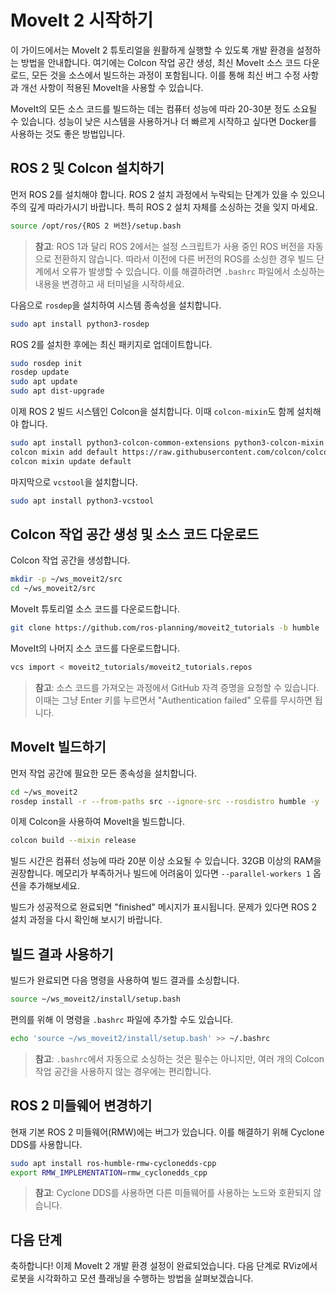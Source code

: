 # MoveIt 2 시작하기

이 가이드에서는 MoveIt 2 튜토리얼을 원활하게 실행할 수 있도록 개발 환경을 설정하는 방법을 안내합니다. 여기에는 Colcon 작업 공간 생성, 최신 MoveIt 소스 코드 다운로드, 모든 것을 소스에서 빌드하는 과정이 포함됩니다. 이를 통해 최신 버그 수정 사항과 개선 사항이 적용된 MoveIt을 사용할 수 있습니다.

MoveIt의 모든 소스 코드를 빌드하는 데는 컴퓨터 성능에 따라 20-30분 정도 소요될 수 있습니다. 성능이 낮은 시스템을 사용하거나 더 빠르게 시작하고 싶다면 Docker를 사용하는 것도 좋은 방법입니다.

## ROS 2 및 Colcon 설치하기

먼저 ROS 2를 설치해야 합니다. ROS 2 설치 과정에서 누락되는 단계가 있을 수 있으니 주의 깊게 따라가시기 바랍니다. 특히 ROS 2 설치 자체를 소싱하는 것을 잊지 마세요.

```bash
source /opt/ros/{ROS 2 버전}/setup.bash
```

> **참고**: ROS 1과 달리 ROS 2에서는 설정 스크립트가 사용 중인 ROS 버전을 자동으로 전환하지 않습니다. 따라서 이전에 다른 버전의 ROS를 소싱한 경우 빌드 단계에서 오류가 발생할 수 있습니다. 이를 해결하려면 `.bashrc` 파일에서 소싱하는 내용을 변경하고 새 터미널을 시작하세요.

다음으로 `rosdep`을 설치하여 시스템 종속성을 설치합니다.

```bash
sudo apt install python3-rosdep
```

ROS 2를 설치한 후에는 최신 패키지로 업데이트합니다.

```bash
sudo rosdep init
rosdep update
sudo apt update
sudo apt dist-upgrade
```

이제 ROS 2 빌드 시스템인 Colcon을 설치합니다. 이때 `colcon-mixin`도 함께 설치해야 합니다.

```bash
sudo apt install python3-colcon-common-extensions python3-colcon-mixin
colcon mixin add default https://raw.githubusercontent.com/colcon/colcon-mixin-repository/master/index.yaml
colcon mixin update default
```

마지막으로 `vcstool`을 설치합니다.

```bash
sudo apt install python3-vcstool
```

## Colcon 작업 공간 생성 및 소스 코드 다운로드

Colcon 작업 공간을 생성합니다.

```bash
mkdir -p ~/ws_moveit2/src
cd ~/ws_moveit2/src
```

MoveIt 튜토리얼 소스 코드를 다운로드합니다.

```bash
git clone https://github.com/ros-planning/moveit2_tutorials -b humble
```

MoveIt의 나머지 소스 코드를 다운로드합니다.

```bash
vcs import < moveit2_tutorials/moveit2_tutorials.repos
```

> **참고**: 소스 코드를 가져오는 과정에서 GitHub 자격 증명을 요청할 수 있습니다. 이때는 그냥 Enter 키를 누르면서 "Authentication failed" 오류를 무시하면 됩니다.

## MoveIt 빌드하기

먼저 작업 공간에 필요한 모든 종속성을 설치합니다.

```bash
cd ~/ws_moveit2
rosdep install -r --from-paths src --ignore-src --rosdistro humble -y
```

이제 Colcon을 사용하여 MoveIt을 빌드합니다.

```bash
colcon build --mixin release
```

빌드 시간은 컴퓨터 성능에 따라 20분 이상 소요될 수 있습니다. 32GB 이상의 RAM을 권장합니다. 메모리가 부족하거나 빌드에 어려움이 있다면 `--parallel-workers 1` 옵션을 추가해보세요.

빌드가 성공적으로 완료되면 "finished" 메시지가 표시됩니다. 문제가 있다면 ROS 2 설치 과정을 다시 확인해 보시기 바랍니다.

## 빌드 결과 사용하기

빌드가 완료되면 다음 명령을 사용하여 빌드 결과를 소싱합니다.

```bash
source ~/ws_moveit2/install/setup.bash
```

편의를 위해 이 명령을 `.bashrc` 파일에 추가할 수도 있습니다.

```bash
echo 'source ~/ws_moveit2/install/setup.bash' >> ~/.bashrc
```

> **참고**: `.bashrc`에서 자동으로 소싱하는 것은 필수는 아니지만, 여러 개의 Colcon 작업 공간을 사용하지 않는 경우에는 편리합니다.

## ROS 2 미들웨어 변경하기

현재 기본 ROS 2 미들웨어(RMW)에는 버그가 있습니다. 이를 해결하기 위해 Cyclone DDS를 사용합니다.

```bash
sudo apt install ros-humble-rmw-cyclonedds-cpp
export RMW_IMPLEMENTATION=rmw_cyclonedds_cpp
```

> **참고**: Cyclone DDS를 사용하면 다른 미들웨어를 사용하는 노드와 호환되지 않습니다.

## 다음 단계

축하합니다! 이제 MoveIt 2 개발 환경 설정이 완료되었습니다. 다음 단계로 RViz에서 로봇을 시각화하고 모션 플래닝을 수행하는 방법을 살펴보겠습니다.
